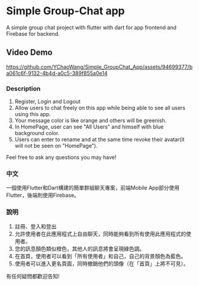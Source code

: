 # Simple Group-Chat app

A simple group chat project with flutter with dart for app frontend and Firebase for backend.

## Video Demo
https://github.com/YChaoWang/Simple_GroupChat_App/assets/94699377/ba061c6f-9132-4b4d-a0c5-389f855a0e14

### Description
1. Register, Login and Logout 
2. Allow users to chat freely on this app while being able to see all users using this app.
3. Your message color is like orange and others will be greenish.
4. In HomePage, user can see "All Users" and himself with blue background color.
5. Users can enter to rename and at the same time revoke their avatar(it will not be seen on "HomePage").

Feel free to ask any questions you may have!

### 中文
一個使用Flutter和Dart構建的簡單群組聊天專案，前端Mobile App部分使用Flutter，後端則使用Firebase。
### 說明
1. 註冊、登入和登出
2. 允許使用者在此應用程式上自由聊天，同時能夠看到所有使用此應用程式的使用者。
3. 您的訊息顏色類似橙色，其他人的訊息將會呈現綠色調。
4. 在首頁，使用者可以看到「所有使用者」和自己，自己的背景顏色為藍色。
5. 使用者可以進入更名頁面，同時撤銷他們的頭像（在「首頁」上將不可見）。

有任何疑問都歡迎告知!






